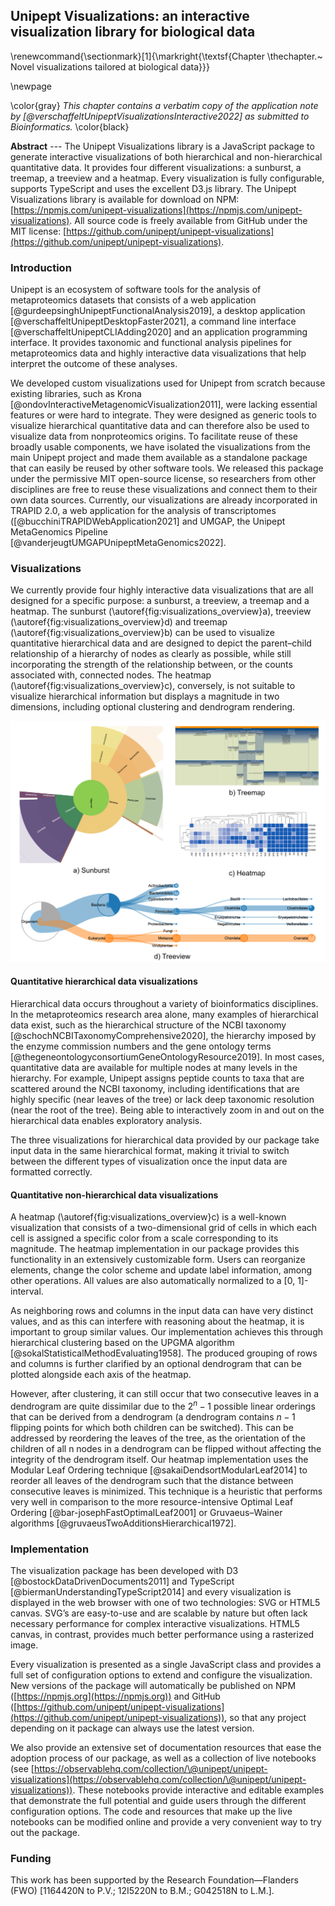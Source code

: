 ## Unipept Visualizations: an interactive visualization library for biological data
\renewcommand{\sectionmark}[1]{\markright{\textsf{Chapter \thechapter.~ Novel visualizations tailored at biological data}}}

\newpage

\color{gray}
*This chapter contains a verbatim copy of the application note by [@verschaffeltUnipeptVisualizationsInteractive2022] as submitted to Bioinformatics.*
\color{black}

**Abstract** ---
The Unipept Visualizations library is a JavaScript package to generate interactive visualizations of both hierarchical and non-hierarchical quantitative data.
It provides four different visualizations: a sunburst, a treemap, a treeview and a heatmap.
Every visualization is fully configurable, supports TypeScript and uses the excellent D3.js library.
The Unipept Visualizations library is available for download on NPM: [https://npmjs.com/unipept-visualizations](https://npmjs.com/unipept-visualizations).
All source code is freely available from GitHub under the MIT license: [https://github.com/unipept/unipept-visualizations](https://github.com/unipept/unipept-visualizations).

### Introduction
Unipept is an ecosystem of software tools for the analysis of metaproteomics datasets that consists of a web application [@gurdeepsinghUnipeptFunctionalAnalysis2019], a desktop application [@verschaffeltUnipeptDesktopFaster2021], a command line interface [@verschaffeltUnipeptCLIAdding2020] and an application programming interface.
It provides taxonomic and functional analysis pipelines for metaproteomics data and highly interactive data visualizations that help interpret the outcome of these analyses.

We developed custom visualizations used for Unipept from scratch because existing libraries, such as Krona [@ondovInteractiveMetagenomicVisualization2011], were lacking essential features or were hard to integrate.
They were designed as generic tools to visualize hierarchical quantitative data and can therefore also be used to visualize data from nonproteomics origins.
To facilitate reuse of these broadly usable components, we have isolated the visualizations from the main Unipept project and made them available as a standalone package that can easily be reused by other software tools.
We released this package under the permissive MIT open-source license, so researchers from other disciplines are free to reuse these visualizations and connect them to their own data sources.
Currently, our visualizations are already incorporated in TRAPID 2.0, a web application for the analysis of transcriptomes ([@bucchiniTRAPIDWebApplication2021] and UMGAP, the Unipept MetaGenomics Pipeline [@vanderjeugtUMGAPUnipeptMetaGenomics2022].

### Visualizations
We currently provide four highly interactive data visualizations that are all designed for a specific purpose: a sunburst, a treeview, a treemap and a heatmap.
The sunburst (\autoref{fig:visualizations_overview}a), treeview (\autoref{fig:visualizations_overview}d) and treemap (\autoref{fig:visualizations_overview}b) can be used to visualize quantitative hierarchical data and are designed to depict the parent–child relationship of a hierarchy of nodes as clearly as possible, while still incorporating the strength of the relationship between, or the counts associated with, connected nodes.
The heatmap (\autoref{fig:visualizations_overview}c), conversely, is not suitable to visualize hierarchical information but displays a magnitude in two dimensions, including optional clustering and dendrogram rendering.

![Overview of the visualizations currently provided by the Unipept Visualizations library. All examples were generated with default configuration settings, except for the heatmap for which the setting ‘dendrogramEnabled’ was set to ‘true’.\label{fig:visualizations_overview}](resources/figures/chapter5_visualizations_overview.png)

#### Quantitative hierarchical data visualizations
Hierarchical data occurs throughout a variety of bioinformatics disciplines.
In the metaproteomics research area alone, many examples of hierarchical data exist, such as the hierarchical structure of the NCBI taxonomy [@schochNCBITaxonomyComprehensive2020], the hierarchy imposed by the enzyme commission numbers and the gene ontology terms [@thegeneontologyconsortiumGeneOntologyResource2019].
In most cases, quantitative data are available for multiple nodes at many levels in the hierarchy.
For example, Unipept assigns peptide counts to taxa that are scattered around the NCBI taxonomy, including identifications that are highly specific (near leaves of the tree) or lack deep taxonomic resolution (near the root of the tree).
Being able to interactively zoom in and out on the hierarchical data enables exploratory analysis.

The three visualizations for hierarchical data provided by our package take input data in the same hierarchical format, making it trivial to switch between the different types of visualization once the input data are formatted correctly.

#### Quantitative non-hierarchical data visualizations
A heatmap (\autoref{fig:visualizations_overview}c) is a well-known visualization that consists of a two-dimensional grid of cells in which each cell is assigned a specific color from a scale corresponding to its magnitude.
The heatmap implementation in our package provides this functionality in an extensively customizable form.
Users can reorganize elements, change the color scheme and update label information, among other operations.
All values are also automatically normalized to a \[0, 1\]-interval.

As neighboring rows and columns in the input data can have very distinct values, and as this can interfere with reasoning about the heatmap, it is important to group similar values.
Our implementation achieves this through hierarchical clustering based on the UPGMA algorithm [@sokalStatisticalMethodEvaluating1958].
The produced grouping of rows and columns is further clarified by an optional dendrogram that can be plotted alongside each axis of the heatmap.

However, after clustering, it can still occur that two consecutive leaves in a dendrogram are quite dissimilar due to the $2^n−1$ possible linear orderings that can be derived from a dendrogram (a dendrogram contains $n - 1$ flipping points for which both children can be switched).
This can be addressed by reordering the leaves of the tree, as the orientation of the children of all n nodes in a dendrogram can be flipped without affecting the integrity of the dendrogram itself.
Our heatmap implementation uses the Modular Leaf Ordering technique [@sakaiDendsortModularLeaf2014] to reorder all leaves of the dendrogram such that the distance between consecutive leaves is minimized.
This technique is a heuristic that performs very well in comparison to the more resource-intensive Optimal Leaf Ordering [@bar-josephFastOptimalLeaf2001] or Gruvaeus–Wainer algorithms [@gruvaeusTwoAdditionsHierarchical1972].

### Implementation
The visualization package has been developed with D3 [@bostockDataDrivenDocuments2011] and TypeScript [@biermanUnderstandingTypeScript2014] and every visualization is displayed in the web browser with one of two technologies: SVG or HTML5 canvas.
SVG’s are easy-to-use and are scalable by nature but often lack necessary performance for complex interactive visualizations.
HTML5 canvas, in contrast, provides much better performance using a rasterized image.

Every visualization is presented as a single JavaScript class and provides a full set of configuration options to extend and configure the visualization.
New versions of the package will automatically be published on NPM ([https://npmjs.org](https://npmjs.org)) and GitHub ([https://github.com/unipept/unipept-visualizations](https://github.com/unipept/unipept-visualizations)), so that any project depending on it package can always use the latest version.

We also provide an extensive set of documentation resources that ease the adoption process of our package, as well as a collection of live notebooks (see [https://observablehq.com/collection/\@unipept/unipept-visualizations](https://observablehq.com/collection/\@unipept/unipept-visualizations)).
These notebooks provide interactive and editable examples that demonstrate the full potential and guide users through the different configuration options.
The code and resources that make up the live notebooks can be modified online and provide a very convenient way to try out the package.

### Funding
This work has been supported by the Research Foundation—Flanders (FWO) \[1164420N to P.V.; 12I5220N to B.M.; G042518N to L.M.\].
